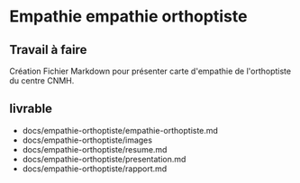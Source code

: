 # Empathie empathie orthoptiste
## Travail à faire 
Création Fichier Markdown pour présenter carte d'empathie de l'orthoptiste du centre CNMH.

## livrable 
  - docs/empathie-orthoptiste/empathie-orthoptiste.md
  - docs/empathie-orthoptiste/images
  - docs/empathie-orthoptiste/resume.md
  - docs/empathie-orthoptiste/presentation.md
  - docs/empathie-orthoptiste/rapport.md
  